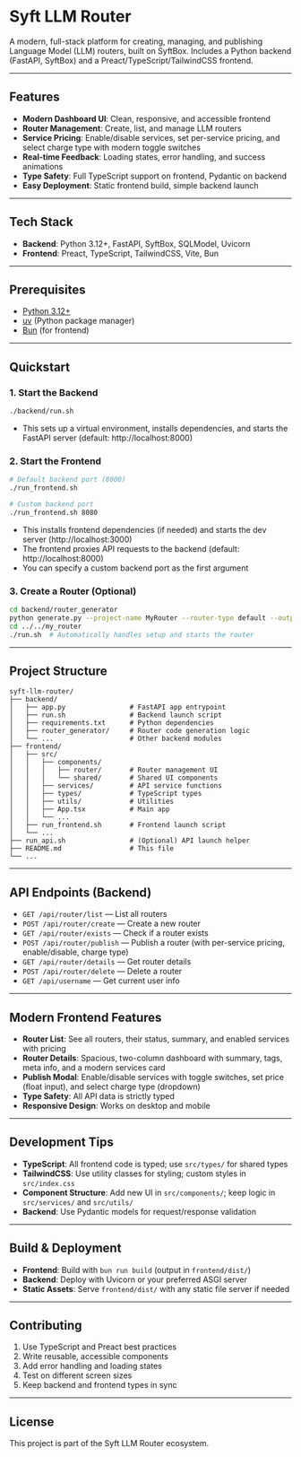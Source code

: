 # Syft LLM Router

A modern, full-stack platform for creating, managing, and publishing Language Model (LLM) routers, built on SyftBox. Includes a Python backend (FastAPI, SyftBox) and a Preact/TypeScript/TailwindCSS frontend.

---

## Features
- **Modern Dashboard UI**: Clean, responsive, and accessible frontend
- **Router Management**: Create, list, and manage LLM routers
- **Service Pricing**: Enable/disable services, set per-service pricing, and select charge type with modern toggle switches
- **Real-time Feedback**: Loading states, error handling, and success animations
- **Type Safety**: Full TypeScript support on frontend, Pydantic on backend
- **Easy Deployment**: Static frontend build, simple backend launch

---

## Tech Stack
- **Backend**: Python 3.12+, FastAPI, SyftBox, SQLModel, Uvicorn
- **Frontend**: Preact, TypeScript, TailwindCSS, Vite, Bun

---

## Prerequisites
- [Python 3.12+](https://www.python.org/)
- [uv](https://github.com/astral-sh/uv) (Python package manager)
- [Bun](https://bun.sh/) (for frontend)

---

## Quickstart

### 1. Start the Backend
```bash
./backend/run.sh
```
- This sets up a virtual environment, installs dependencies, and starts the FastAPI server (default: http://localhost:8000)

### 2. Start the Frontend
```bash
# Default backend port (8000)
./run_frontend.sh

# Custom backend port
./run_frontend.sh 8080
```
- This installs frontend dependencies (if needed) and starts the dev server (http://localhost:3000)
- The frontend proxies API requests to the backend (default: http://localhost:8000)
- You can specify a custom backend port as the first argument

### 3. Create a Router (Optional)
```bash
cd backend/router_generator
python generate.py --project-name MyRouter --router-type default --output-dir ../../my_router
cd ../../my_router
./run.sh  # Automatically handles setup and starts the router
```

---

## Project Structure
```
syft-llm-router/
├── backend/
│   ├── app.py                # FastAPI app entrypoint
│   ├── run.sh                # Backend launch script
│   ├── requirements.txt      # Python dependencies
│   ├── router_generator/     # Router code generation logic
│   └── ...                   # Other backend modules
├── frontend/
│   ├── src/
│   │   ├── components/
│   │   │   ├── router/       # Router management UI
│   │   │   └── shared/       # Shared UI components
│   │   ├── services/         # API service functions
│   │   ├── types/            # TypeScript types
│   │   ├── utils/            # Utilities
│   │   ├── App.tsx           # Main app
│   │   └── ...
│   ├── run_frontend.sh       # Frontend launch script
│   └── ...
├── run_api.sh                # (Optional) API launch helper
├── README.md                 # This file
└── ...
```

---

## API Endpoints (Backend)
- `GET /api/router/list` — List all routers
- `POST /api/router/create` — Create a new router
- `GET /api/router/exists` — Check if a router exists
- `POST /api/router/publish` — Publish a router (with per-service pricing, enable/disable, charge type)
- `GET /api/router/details` — Get router details
- `POST /api/router/delete` — Delete a router
- `GET /api/username` — Get current user info

---

## Modern Frontend Features
- **Router List**: See all routers, their status, summary, and enabled services with pricing
- **Router Details**: Spacious, two-column dashboard with summary, tags, meta info, and a modern services card
- **Publish Modal**: Enable/disable services with toggle switches, set price (float input), and select charge type (dropdown)
- **Type Safety**: All API data is strictly typed
- **Responsive Design**: Works on desktop and mobile

---

## Development Tips
- **TypeScript**: All frontend code is typed; use `src/types/` for shared types
- **TailwindCSS**: Use utility classes for styling; custom styles in `src/index.css`
- **Component Structure**: Add new UI in `src/components/`; keep logic in `src/services/` and `src/utils/`
- **Backend**: Use Pydantic models for request/response validation

---

## Build & Deployment
- **Frontend**: Build with `bun run build` (output in `frontend/dist/`)
- **Backend**: Deploy with Uvicorn or your preferred ASGI server
- **Static Assets**: Serve `frontend/dist/` with any static file server if needed

---

## Contributing
1. Use TypeScript and Preact best practices
2. Write reusable, accessible components
3. Add error handling and loading states
4. Test on different screen sizes
5. Keep backend and frontend types in sync

---

## License
This project is part of the Syft LLM Router ecosystem.
